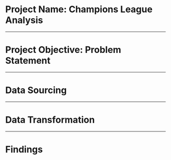 # Project Name: Champions League Analysis 

------
# Project Objective: Problem Statement



------
# Data Sourcing



-----
# Data Transformation



----
# Findings

